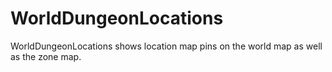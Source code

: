 # WorldDungeonLocations

WorldDungeonLocations shows location map pins on the world map as well as the zone map.
